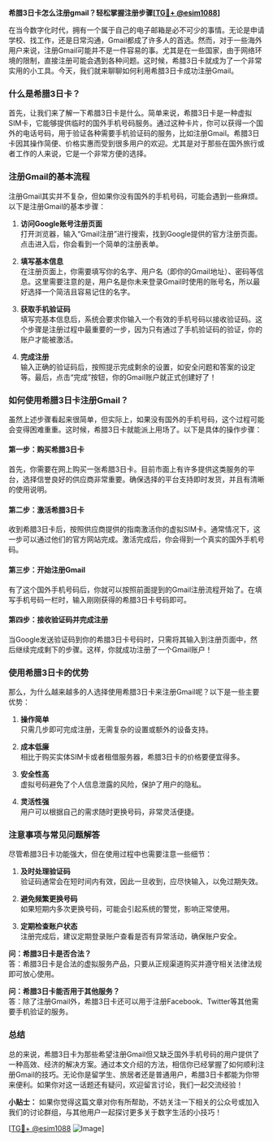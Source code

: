 **希腊3日卡怎么注册gmail？轻松掌握注册步骤[[TG💪+ @esim1088](https://t.me/s/esim1088)]**

在当今数字化时代，拥有一个属于自己的电子邮箱是必不可少的事情。无论是申请学校、找工作，还是日常沟通，Gmail都成了许多人的首选。然而，对于一些海外用户来说，注册Gmail可能并不是一件容易的事。尤其是在一些国家，由于网络环境的限制，直接注册可能会遇到各种问题。这时候，希腊3日卡就成为了一个非常实用的小工具。今天，我们就来聊聊如何利用希腊3日卡成功注册Gmail。

### 什么是希腊3日卡？

首先，让我们来了解一下希腊3日卡是什么。简单来说，希腊3日卡是一种虚拟SIM卡，它能够提供临时的国外手机号码服务。通过这种卡片，你可以获得一个国外的电话号码，用于验证各种需要手机验证码的服务，比如注册Gmail。希腊3日卡因其操作简便、价格实惠而受到很多用户的欢迎。尤其是对于那些在国外旅行或者工作的人来说，它是一个非常方便的选择。

### 注册Gmail的基本流程

注册Gmail其实并不复杂，但如果你没有国外的手机号码，可能会遇到一些麻烦。以下是注册Gmail的基本步骤：

1. **访问Google账号注册页面**  
   打开浏览器，输入“Gmail注册”进行搜索，找到Google提供的官方注册页面。点击进入后，你会看到一个简单的注册表单。

2. **填写基本信息**  
   在注册页面上，你需要填写你的名字、用户名（即你的Gmail地址）、密码等信息。这里需要注意的是，用户名是你未来登录Gmail时使用的账号名，所以最好选择一个简洁且容易记住的名字。

3. **获取手机验证码**  
   填写完基本信息后，系统会要求你输入一个有效的手机号码以接收验证码。这个步骤是注册过程中最重要的一步，因为只有通过了手机验证码的验证，你的账户才能被激活。

4. **完成注册**  
   输入正确的验证码后，按照提示完成剩余的设置，如安全问题和答案的设定等。最后，点击“完成”按钮，你的Gmail账户就正式创建好了！

### 如何使用希腊3日卡注册Gmail？

虽然上述步骤看起来很简单，但实际上，如果没有国外的手机号码，这个过程可能会变得困难重重。这时候，希腊3日卡就能派上用场了。以下是具体的操作步骤：

#### 第一步：购买希腊3日卡
首先，你需要在网上购买一张希腊3日卡。目前市面上有许多提供这类服务的平台，选择信誉良好的供应商非常重要。确保选择的平台支持即时发货，并且有清晰的使用说明。

#### 第二步：激活希腊3日卡
收到希腊3日卡后，按照供应商提供的指南激活你的虚拟SIM卡。通常情况下，这一步可以通过他们的官方网站完成。激活完成后，你会得到一个真实的国外手机号码。

#### 第三步：开始注册Gmail
有了这个国外手机号码后，你就可以按照前面提到的Gmail注册流程开始了。在填写手机号码一栏时，输入刚刚获得的希腊3日卡号码即可。

#### 第四步：接收验证码并完成注册
当Google发送验证码到你的希腊3日卡号码时，只需将其输入到注册页面中，然后继续完成剩下的步骤。这样，你就成功注册了一个Gmail账户！

### 使用希腊3日卡的优势

那么，为什么越来越多的人选择使用希腊3日卡来注册Gmail呢？以下是一些主要优势：

1. **操作简单**  
   只需几步即可完成注册，无需复杂的设置或额外的设备支持。
   
2. **成本低廉**  
   相比于购买实体SIM卡或者租借服务器，希腊3日卡的价格要便宜得多。

3. **安全性高**  
   虚拟号码避免了个人信息泄露的风险，保护了用户的隐私。

4. **灵活性强**  
   用户可以根据自己的需求随时更换号码，非常灵活便捷。

### 注意事项与常见问题解答

尽管希腊3日卡功能强大，但在使用过程中也需要注意一些细节：

1. **及时处理验证码**  
   验证码通常会在短时间内有效，因此一旦收到，应尽快输入，以免过期失效。

2. **避免频繁更换号码**  
   如果短期内多次更换号码，可能会引起系统的警觉，影响正常使用。

3. **定期检查账户状态**  
   注册完成后，建议定期登录账户查看是否有异常活动，确保账户安全。

**问：希腊3日卡是否合法？**  
答：希腊3日卡是合法的虚拟服务产品，只要从正规渠道购买并遵守相关法律法规即可放心使用。

**问：希腊3日卡能否用于其他服务？**  
答：除了注册Gmail外，希腊3日卡还可以用于注册Facebook、Twitter等其他需要手机验证的服务。

### 总结

总的来说，希腊3日卡为那些希望注册Gmail但又缺乏国外手机号码的用户提供了一种高效、经济的解决方案。通过本文介绍的方法，相信你已经掌握了如何顺利注册Gmail的技巧。无论你是留学生、旅居者还是普通用户，希腊3日卡都能为你带来便利。如果你对这一话题还有疑问，欢迎留言讨论，我们一起交流经验！

**小贴士：** 如果你觉得这篇文章对你有所帮助，不妨关注一下相关的公众号或加入我们的讨论群组，与其他用户一起探讨更多关于数字生活的小技巧！  

[[TG💪+ @esim1088](https://t.me/s/esim1088) ![Image](https://i.postimg.cc/4NQfJmqS/Snipaste-2025-05-13-00-14-12.png)]